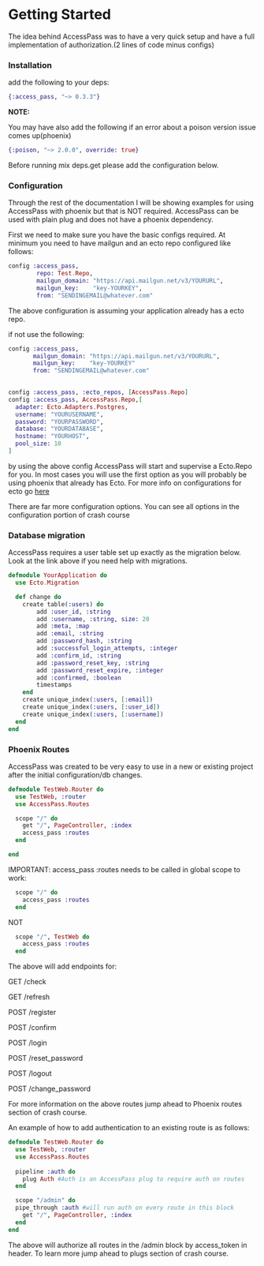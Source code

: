# Getting Started
The idea behind AccessPass was to have a very quick setup and have a full implementation of authorization.(2 lines of code minus configs)

### Installation

add the following to your deps:
```elixir
{:access_pass, "~> 0.3.3"}
```

<b>NOTE:</b>

You may have also add the following if an error about a poison version issue comes up(phoenix)
```elixir
{:poison, "~> 2.0.0", override: true}
```

Before running mix deps.get please add the configuration below.
### Configuration

Through the rest of the documentation I will be showing examples for using AccessPass with phoenix but that is NOT required. AccessPass can be used with plain plug and does not have a phoenix dependency.

First we need to make sure you have the basic configs required. At minimum you need to have mailgun and an ecto repo configured like follows:

```elixir
config :access_pass, 
        repo: Test.Repo,
        mailgun_domain: "https://api.mailgun.net/v3/YOURURL",
        mailgun_key:    "key-YOURKEY",
        from: "SENDINGEMAIL@whatever.com"
```
The above configuration is assuming your application already has a ecto repo.

if not use the following:

```elixir
config :access_pass, 
	   mailgun_domain: "https://api.mailgun.net/v3/YOURURL",
       mailgun_key:    "key-YOURKEY"
       from: "SENDINGEMAIL@whatever.com"

                 		 
config :access_pass, :ecto_repos, [AccessPass.Repo]
config :access_pass, AccessPass.Repo,[
  adapter: Ecto.Adapters.Postgres,
  username: "YOURUSERNAME",
  password: "YOURPASSWORD",
  database: "YOURDATABASE",
  hostname: "YOURHOST",
  pool_size: 10
]
```
by using the above config AccessPass will start and supervise a Ecto.Repo for you. In most cases you will use the first option as you will probably be using phoenix that already has Ecto. For more info on configurations for ecto go [here](https://hexdocs.pm/ecto/Ecto.html)

There are far more configuration options. You can see all options in the configuration portion of crash course

### Database migration

AccessPass requires a user table set up exactly as the migration below. Look at the link above if you need help with migrations.

```elixir
defmodule YourApplication do
  use Ecto.Migration

  def change do
  	create table(:users) do
  		add :user_id, :string
  		add :username, :string, size: 20
  		add :meta, :map
  		add :email, :string
  		add :password_hash, :string
  	    add :successful_login_attempts, :integer
        add :confirm_id, :string
        add :password_reset_key, :string
        add :password_reset_expire, :integer
        add :confirmed, :boolean
  		timestamps
  	end
    create unique_index(:users, [:email])
    create unique_index(:users, [:user_id])
    create unique_index(:users, [:username])
  end
end
```

### Phoenix Routes
AccessPass was created to be very easy to use in a new or existing project after the initial configuration/db changes.

```elixir
defmodule TestWeb.Router do
  use TestWeb, :router
  use AccessPass.Routes 

  scope "/" do
    get "/", PageController, :index
    access_pass :routes
  end

end
```
IMPORTANT: access_pass :routes needs to be called in global scope to work:

```elixir
  scope "/" do
    access_pass :routes
  end
```
NOT

```elixir
  scope "/", TestWeb do
    access_pass :routes
  end
```

The above will add endpoints for:

 GET /check

 GET /refresh

 POST /register

 POST /confirm

 POST /login

 POST /reset_password

 POST /logout

 POST /change_password
     
 For more information on the above routes jump ahead to Phoenix routes section of crash course.    
 
 An example of how to add authentication to an existing route is as follows:
 
```elixir
defmodule TestWeb.Router do
  use TestWeb, :router
  use AccessPass.Routes 
  
  pipeline :auth do
  	plug Auth #Auth is an AccessPass plug to require auth on routes
  end	

  scope "/admin" do
  pipe_through :auth #will run auth on every route in this block
    get "/", PageController, :index
  end
end
```
The above will authorize all routes in the /admin block by access_token in header. To learn more jump ahead to plugs section of crash course.
 





